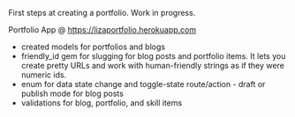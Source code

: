 First steps at creating a portfolio. Work in progress.

Portfolio App @ https://lizaportfolio.herokuapp.com

* created models for portfolios and blogs
* friendly_id gem for slugging for blog posts and portfolio items. It lets you create pretty URLs and work with human-friendly strings as if they were numeric ids.
* enum for data state change and toggle-state route/action - draft or publish mode for blog posts
* validations for blog, portfolio, and skill items
